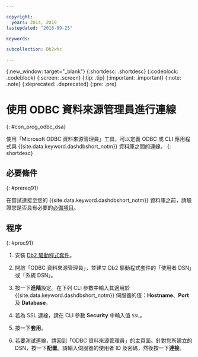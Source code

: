 ```yaml
---

copyright:
  years: 2014, 2019
lastupdated: "2018-09-25"

keywords:

subcollection: Db2whc

---
```


<!-- Attribute definitions --> 
{:new_window: target="_blank"}
{:shortdesc: .shortdesc}
{:codeblock: .codeblock}
{:screen: .screen}
{:tip: .tip}
{:important: .important}
{:note: .note}
{:deprecated: .deprecated}
{:pre: .pre}

# 使用 ODBC 資料來源管理員進行連線
{: #con_prog_odbc_dsa}

使用「Microsoft ODBC 資料來源管理員」工具，可以定義 ODBC 或 CLI 應用程式與 {{site.data.keyword.dashdbshort_notm}} 資料庫之間的連線。
{: shortdesc}

## 必要條件
{: #prereq91}

在嘗試連接至您的 {{site.data.keyword.dashdbshort_notm}} 資料庫之前，請驗證您是否具有必要的[必備項目](/docs/services/Db2whc/connecting?topic=Db2whc-connect_ov#prereqs)。

<!-- Before you can connect to your database, you must perform the following steps:

- [Verify prerequisites](prereqs.html), including installing driver packages, configuring your local environment, and downloading SSL certificates (if needed)
- Collect [connection information](credentials.html), including database details such as host name and port numbers, and connection credentials such as user ID and password -->

## 程序
{: #proc91}

1. 安裝 [Db2 驅動程式套件](/docs/services/Db2whc?topic=Db2whc-dr_pkg#dr_pkg)。

2. 開啟「ODBC 資料來源管理員」，並建立 Db2 驅動程式套件的「使用者 DSN」或「系統 DSN」。
    
3. 按一下**進階**設定。在下列 CLI 參數中輸入其適用於 {{site.data.keyword.dashdbshort_notm}} 伺服器的值：**Hostname**、**Port** 及 **Database**。
    
4. 若為 SSL 連線，請在 CLI 參數 **Security** 中輸入值 `SSL`。
    
5. 按一下**套用**。
    
6. 若要測試連線，請回到「ODBC 資料來源管理員」的主頁面。針對您所建立的 DSN，按一下**配置**。請輸入伺服器的使用者 ID 及密碼，然後按一下**連接**。

